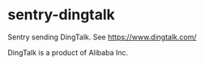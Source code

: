 sentry-dingtalk
===============
 
Sentry sending DingTalk. See https://www.dingtalk.com/ 

DingTalk is a product of Alibaba Inc.

